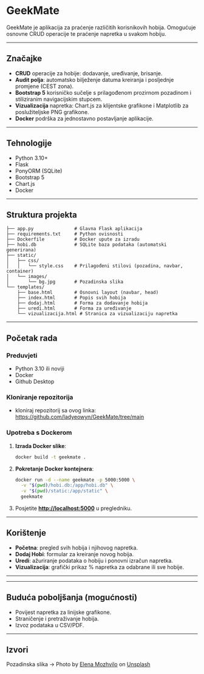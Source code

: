 # GeekMate

GeekMate je aplikacija za praćenje različitih korisnikovih hobija. Omogućuje osnovne CRUD operacije te praćenje napretka u svakom hobiju.

---


## Značajke

- **CRUD** operacije za hobije: dodavanje, uređivanje, brisanje.
- **Audit polja**: automatsko bilježenje datuma kreiranja i posljednje promjene (CEST zona).
- **Bootstrap 5** korisničko sučelje s prilagođenom prozirnom pozadinom i stiliziranim navigacijskim stupcem.
- **Vizualizacija** napretka: Chart.js za klijentske grafikone i Matplotlib za poslužiteljske PNG grafikone.
- **Docker** podrška za jednostavno postavljanje aplikacije.

---

## Tehnologije

- Python 3.10+
- Flask
- PonyORM (SQLite)
- Bootstrap 5
- Chart.js
- Docker

---

## Struktura projekta

```
├── app.py               # Glavna Flask aplikacija
├── requirements.txt     # Python ovisnosti
├── Dockerfile           # Docker upute za izradu
├── hobi.db              # SQLite baza podataka (automatski generirana)
├── static/
│   ├── css/
│   │   └── style.css    # Prilagođeni stilovi (pozadina, navbar, container)
│   └── images/
│       └── bg.jpg       # Pozadinska slika
└── templates/
    ├── base.html        # Osnovni layout (navbar, head)
    ├── index.html       # Popis svih hobija
    ├── dodaj.html       # Forma za dodavanje hobija
    ├── uredi.html       # Forma za uređivanje
    └── vizualizacija.html # Stranica za vizualizaciju napretka
```

---

## Početak rada

### Preduvjeti

- Python 3.10 ili noviji
- Docker 
- Github Desktop

### Kloniranje repozitorija

- kloniraj repozitorij sa ovog linka: https://github.com/ladyeowyn/GeekMate/tree/main

### Upotreba s Dockerom

1. **Izrada Docker slike**:
   ```bash
   docker build -t geekmate .
   ```
2. **Pokretanje Docker kontejnera**:
   ```bash
   docker run -d --name geekmate -p 5000:5000 \
     -v "$(pwd)/hobi.db:/app/hobi.db" \
     -v "$(pwd)/static:/app/static" \
     geekmate
   ```
3. Posjetite [**http://localhost:5000**](http://localhost:5000) u pregledniku.

---

## Korištenje

- **Početna**: pregled svih hobija i njihovog napretka.
- **Dodaj Hobi**: formular za kreiranje novog hobija.
- **Uredi**: ažuriranje podataka o hobiju i ponovni izračun napretka.
- **Vizualizacija**: grafički prikaz % napretka za odabrane ili sve hobije.

---


---

## Buduća poboljšanja (mogućnosti)

- Povijest napretka za linijske grafikone.
- Straničenje i pretraživanje hobija.
- Izvoz podataka u CSV/PDF.

---

## Izvori

Pozadinska slika -> Photo by <a href="https://unsplash.com/@miracleday?utm_content=creditCopyText&utm_medium=referral&utm_source=unsplash">Elena Mozhvilo</a> on <a href="https://unsplash.com/photos/yellow-flower-on-white-paper-CfpCqN9qkrI?utm_content=creditCopyText&utm_medium=referral&utm_source=unsplash">Unsplash</a>

